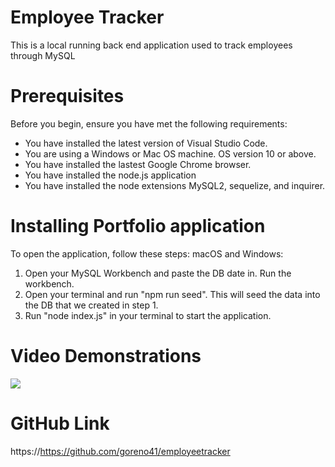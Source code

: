 # Employee Tracker
This is a local running back end application used to track employees through MySQL

# Prerequisites
Before you begin, ensure you have met the following requirements:
* You have installed the latest version of Visual Studio Code.
* You are using a Windows or Mac OS machine. OS version 10 or above.
* You have installed the lastest Google Chrome browser.
* You have installed the node.js application
* You have installed the node extensions MySQL2, sequelize, and inquirer.
 

# Installing Portfolio application
To open the application, follow these steps:
macOS and Windows:
1. Open your MySQL Workbench and paste the DB date in. Run the workbench.
2. Open your terminal and run "npm run seed". This will seed the data into the DB that we created in step 1.
3. Run "node index.js" in your terminal to start the application.

# Video Demonstrations

![](./assets/gif.gif)

# GitHub Link
https://https://github.com/goreno41/employeetracker
